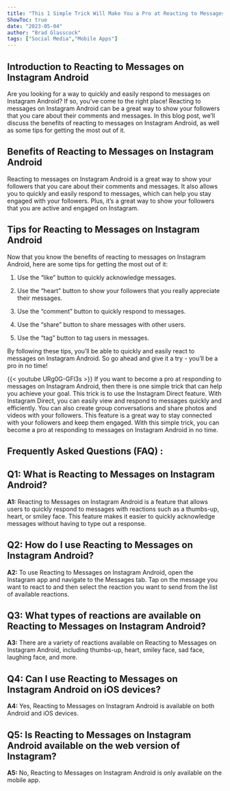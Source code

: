 ```yaml
---
title: "This 1 Simple Trick Will Make You a Pro at Reacting to Messages on Instagram Android!"
ShowToc: true 
date: "2023-05-04"
author: "Brad Glasscock" 
tags: ["Social Media","Mobile Apps"]
---
```

## Introduction to Reacting to Messages on Instagram Android

Are you looking for a way to quickly and easily respond to messages on Instagram Android? If so, you’ve come to the right place! Reacting to messages on Instagram Android can be a great way to show your followers that you care about their comments and messages. In this blog post, we’ll discuss the benefits of reacting to messages on Instagram Android, as well as some tips for getting the most out of it.

## Benefits of Reacting to Messages on Instagram Android

Reacting to messages on Instagram Android is a great way to show your followers that you care about their comments and messages. It also allows you to quickly and easily respond to messages, which can help you stay engaged with your followers. Plus, it’s a great way to show your followers that you are active and engaged on Instagram.

## Tips for Reacting to Messages on Instagram Android

Now that you know the benefits of reacting to messages on Instagram Android, here are some tips for getting the most out of it:

1. Use the “like” button to quickly acknowledge messages.

2. Use the “heart” button to show your followers that you really appreciate their messages.

3. Use the “comment” button to quickly respond to messages.

4. Use the “share” button to share messages with other users.

5. Use the “tag” button to tag users in messages.

By following these tips, you’ll be able to quickly and easily react to messages on Instagram Android. So go ahead and give it a try - you’ll be a pro in no time!

{{< youtube URg0G-GFl3s >}} 
If you want to become a pro at responding to messages on Instagram Android, then there is one simple trick that can help you achieve your goal. This trick is to use the Instagram Direct feature. With Instagram Direct, you can easily view and respond to messages quickly and efficiently. You can also create group conversations and share photos and videos with your followers. This feature is a great way to stay connected with your followers and keep them engaged. With this simple trick, you can become a pro at responding to messages on Instagram Android in no time.

## Frequently Asked Questions (FAQ) :
## Q1: What is Reacting to Messages on Instagram Android?

**A1:** Reacting to Messages on Instagram Android is a feature that allows users to quickly respond to messages with reactions such as a thumbs-up, heart, or smiley face. This feature makes it easier to quickly acknowledge messages without having to type out a response.

## Q2: How do I use Reacting to Messages on Instagram Android?

**A2:** To use Reacting to Messages on Instagram Android, open the Instagram app and navigate to the Messages tab. Tap on the message you want to react to and then select the reaction you want to send from the list of available reactions.

## Q3: What types of reactions are available on Reacting to Messages on Instagram Android?

**A3:** There are a variety of reactions available on Reacting to Messages on Instagram Android, including thumbs-up, heart, smiley face, sad face, laughing face, and more.

## Q4: Can I use Reacting to Messages on Instagram Android on iOS devices?

**A4:** Yes, Reacting to Messages on Instagram Android is available on both Android and iOS devices.

## Q5: Is Reacting to Messages on Instagram Android available on the web version of Instagram?

**A5:** No, Reacting to Messages on Instagram Android is only available on the mobile app.


